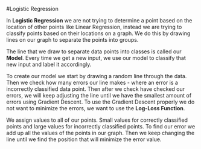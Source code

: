 #Logistic Regression

In **Logistic Regression** we are not trying to determine a point based on the location of other points like Linear Regression, instead we are trying to classify points based on their locations on a graph. We do this by drawing lines on our graph to separate the points into groups.

The line that we draw to separate data points into classes is called our **Model**. Every time we get a new input, we use our model to classify that new input and label it accordingly. 

To create our model we start by drawing a random line through the data. Then we check how many errors our line makes - where an error is a incorrectly classified data point. Then after we check have checked our errors, we will keep adjusting the line until we have the smallest amount of errors using Gradient Descent. To use the Gradient Descent properly we do not want to minimize the errors, we want to use the **Log-Loss Function**.

We assign values to all of our points. Small values for correctly classified points and large values for incorrectly classified points. To find our error we add up all the values of the points in our graph. Then we keep changing the line until we find the position that will minimize the error value. 
